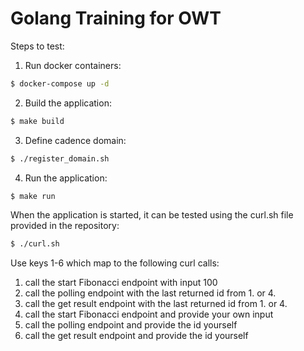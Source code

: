 # Golang Training for OWT

Steps to test:
1. Run docker containers:
```sh
$ docker-compose up -d
```
2. Build the application:
```sh
$ make build
```
3. Define cadence domain:
```sh
$ ./register_domain.sh
```
4. Run the application:
```sh
$ make run
```

When the application is started, it can be tested using the curl.sh file provided in the repository:
```sh
$ ./curl.sh
```
Use keys 1-6 which map to the following curl calls:
1. call the start Fibonacci endpoint with input 100
2. call the polling endpoint with the last returned id from 1. or 4.
3. call the get result endpoint with the last returned id from 1. or 4.
4. call the start Fibonacci endpoint and provide your own input
5. call the polling endpoint and provide the id yourself
6. call the get result endpoint and provide the id yourself
